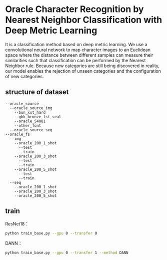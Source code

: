 Oracle Character Recognition by Nearest Neighbor Classification with Deep Metric Learning
===================================================================================
It is a classification method based on deep metric learning. We use a convolutional neural network to map character images to an Euclidean space where the distance between different samples can measure their similarities such that classification can be performed by the Nearest Neighbor rule. Because new categories are still being discovered in reality, our model enables the rejection of unseen categories and the configuration of new categories.

## structure of dataset

```
--oracle_source
  --oracle_source_img
    --bun_xxt_hard
    --gbk_bronze_lst_seal
    --oracle_54081
    --other_font
  --oracle_source_seq
--oracle_fs
  --img
    --oracle_200_1_shot
      --test
      --train
    --oracle_200_3_shot
      --test
      --train
    --oracle_200_5_shot
      --test
      --train
  --seq
    --oracle_200_1_shot
    --oracle_200_3_shot
    --oracle_200_5_shot
```

## train 

ResNet18：
```bash
python train_base.py --gpu 0 --transfer 0
```

DANN：
```bash
python train_base.py --gpu 0 --transfer 1 --method DANN
```
